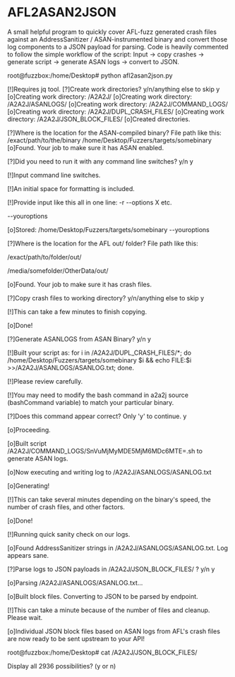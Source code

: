 # AFL2ASAN2JSON
A small helpful program to quickly cover AFL-fuzz generated crash files against an AddressSanitizer / ASAN-instrumented binary and convert those log components to a JSON payload for parsing. Code is heavily commented to follow the simple workflow of the script: Input -> copy crashes -> generate script -> generate ASAN logs -> convert to JSON.

root@fuzzbox:/home/Desktop# python afl2asan2json.py

[!]Requires jq tool.
[?]Create work directories? y/n/anything else to skip y
[o]Creating work directory: /A2A2J/
[o]Creating work directory: /A2A2J/ASANLOGS/
[o]Creating work directory: /A2A2J/COMMAND_LOGS/
[o]Creating work directory: /A2A2J/DUPL_CRASH_FILES/
[o]Creating work directory: /A2A2J/JSON_BLOCK_FILES/
[o]Created directories.



[?]Where is the location for the ASAN-compiled binary? File path like this:
/exact/path/to/the/binary
/home/Desktop/Fuzzers/targets/somebinary
[o]Found. Your job to make sure it has ASAN enabled.



[?]Did you need to run it with any command line switches? y/n y

[!]Input command line switches.

[!]An initial space for formatting is included.

[!]Provide input like this all in one line: -r --options X etc.

--youroptions

[o]Stored: /home/Desktop/Fuzzers/targets/somebinary --youroptions

[?]Where is the location for the AFL out/ folder? File path like this:

/exact/path/to/folder/out/

/media/somefolder/OtherData/out/

[o]Found. Your job to make sure it has crash files.



[?]Copy crash files to working directory? y/n/anything else to skip y

[!]This can take a few minutes to finish copying.

[o]Done!



[?]Generate ASANLOGS from ASAN Binary? y/n y

[!]Built your script as: for i in /A2A2J/DUPL_CRASH_FILES/*; do /home/Desktop/Fuzzers/targets/somebinary $i && echo FILE:$i >>/A2A2J/ASANLOGS/ASANLOG.txt; done.

[!]Please review carefully.

[!]You may need to modify the bash command in a2a2j source (bashCommand variable) to match your particular binary.



[?]Does this command appear correct? Only 'y' to continue. y

[o]Proceeding.

[o]Built script /A2A2J/COMMAND_LOGS/SnVuMjMyMDE5MjM6MDc6MTE=.sh to generate ASAN logs.

[o]Now executing and writing log to /A2A2J/ASANLOGS/ASANLOG.txt

[o]Generating!

[!]This can take several minutes depending on the binary's speed, the number of crash files, and other factors.

[o]Done!



[!]Running quick sanity check on our logs.

[o]Found AddressSanitizer strings in /A2A2J/ASANLOGS/ASANLOG.txt. Log appears sane.


[?]Parse logs to JSON payloads in /A2A2J/JSON_BLOCK_FILES/ ? y/n y

[o]Parsing /A2A2J/ASANLOGS/ASANLOG.txt...

[o]Built block files. Converting to JSON to be parsed by endpoint.

[!]This can take a minute because of the number of files and cleanup. Please wait.

[o]Individual JSON block files based on ASAN logs from AFL's crash files are now ready to be sent upstream to your API!

root@fuzzbox:/home/Desktop# cat /A2A2J/JSON_BLOCK_FILES/

Display all 2936 possibilities? (y or n)


